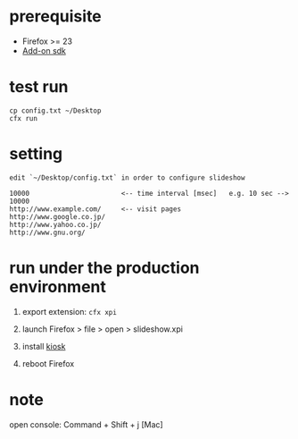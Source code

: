 # prerequisite

- Firefox >= 23
- [Add-on sdk](https://dev.mozilla.jp/addon-sdk-docs/dev-guide/tutorials/installation.html)



# test run

    cp config.txt ~/Desktop
    cfx run

# setting

    edit `~/Desktop/config.txt` in order to configure slideshow

    10000                       <-- time interval [msec]   e.g. 10 sec --> 10000
    http://www.example.com/     <-- visit pages
    http://www.google.co.jp/
    http://www.yahoo.co.jp/
    http://www.gnu.org/
    

# run under the production environment

1. export extension: `cfx xpi`

1. launch Firefox > file > open > slideshow.xpi

1. install [kiosk](https://addons.mozilla.org/ja/firefox/addon/r-kiosk/?src=search)

1. reboot Firefox



# note

open console: Command + Shift + j [Mac]
